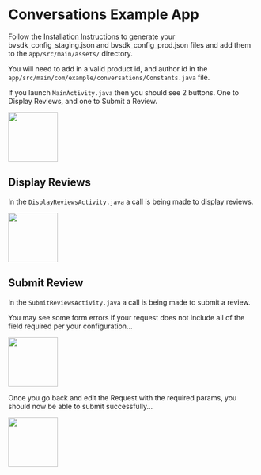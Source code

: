 # Conversations Example App

Follow the [Installation Instructions](https://bazaarvoice.github.io/bv-android-sdk/installation.html#configure-bvsdk)
to generate your bvsdk_config_staging.json and bvsdk_config_prod.json files and add them to the 
```app/src/main/assets/``` directory.

You will need to add in a valid product id, and author id in the 
```app/src/main/com/example/conversations/Constants.java``` file. 

If you launch ```MainActivity.java``` then you should see 2 buttons. One to Display Reviews, and one 
to Submit a Review.

<image src="./art/home.png" width="100">

## Display Reviews

In the ```DisplayReviewsActivity.java``` a call is being made to display reviews.

<image src="./art/display_reviews.png" width="100">

## Submit Review

In the ```SubmitReviewsActivity.java``` a call is being made to submit a review.

You may see some form errors if your request does not include all of the field 
required per your configuration...

<image src="./art/some_form_errors.png" width="100">

Once you go back and edit the Request with the required params, you should now be 
able to submit successfully...

<image src="./art/submit_success.png" width="100">
